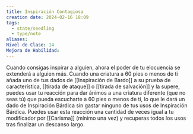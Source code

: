 ```yaml
---
title: Inspiración Contagiosa
creation date: 2024-02-16 18:09
tags:
  - state/seedling
  - type/note
aliases: 
Nivel de Clase: 14
Mejora de Habilidad:
---
```

Cuando consigas inspirar a alguien, ahora el poder de tu elocuencia se extenderá a alguien más.
Cuando una criatura a 60 pies o menos de ti añada uno de tus dados de [[Inspiración de Bardo]] a su
prueba de característica, [[tirada de ataque]] o [[tirada de salvación]] y la supere, puedes usar tu reacción para dar ánimos a una criatura diferente (que no seas tú) que pueda escucharte a 60 pies o menos de ti, lo que le dará un dado de Inspiración Bárdica sin gastar ninguno de tus usos de Inspiración Bárdica.
Puedes usar esta reacción una cantidad de veces igual a tu modificador por [[Carisma]] (mínimo una
vez) y recuperas todos los usos tras finalizar un descanso largo.

